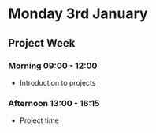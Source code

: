 # Monday 3rd January

## Project Week

### Morning 09:00 - 12:00

+ Introduction to projects

### Afternoon 13:00 - 16:15

+ Project time
